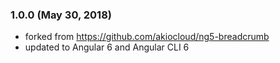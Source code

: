 ### 1.0.0 (May 30, 2018)
- forked from https://github.com/akiocloud/ng5-breadcrumb
- updated to Angular 6 and Angular CLI 6